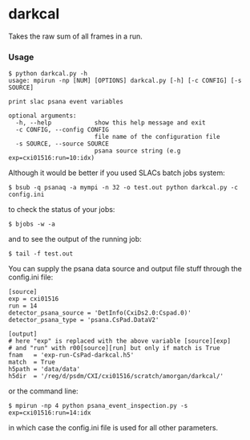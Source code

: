 # darkcal
Takes the raw sum of all frames in a run.

### Usage
```
$ python darkcal.py -h
usage: mpirun -np [NUM] [OPTIONS] darkcal.py [-h] [-c CONFIG] [-s SOURCE]

print slac psana event variables

optional arguments:
  -h, --help            show this help message and exit
  -c CONFIG, --config CONFIG
                        file name of the configuration file
  -s SOURCE, --source SOURCE
                        psana source string (e.g exp=cxi01516:run=10:idx)
```

Although it would be better if you used SLACs batch jobs system:
```
$ bsub -q psanaq -a mympi -n 32 -o test.out python darkcal.py -c config.ini
```
to check the status of your jobs:
```
$ bjobs -w -a
```
and to see the output of the running job:
```
$ tail -f test.out
```


You can supply the psana data source and output file stuff through the config.ini file:
```
[source]
exp = cxi01516
run = 14
detector_psana_source = 'DetInfo(CxiDs2.0:Cspad.0)'
detector_psana_type = 'psana.CsPad.DataV2'

[output]
# here "exp" is replaced with the above variable [source][exp] 
# and "run" with r00[source][run] but only if match is True
fnam   = 'exp-run-CsPad-darkcal.h5' 
match  = True
h5path = 'data/data'
h5dir  = '/reg/d/psdm/CXI/cxi01516/scratch/amorgan/darkcal/'
```
or the command line:
```
$ mpirun -np 4 python psana_event_inspection.py -s exp=cxi01516:run=14:idx
```
in which case the config.ini file is used for all other parameters.


